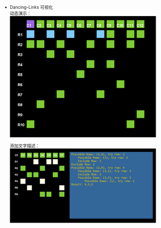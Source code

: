 * Dancing-Links 可视化   
  动态演示：   
  ![](DancingLinks_Visual.gif)   

  添加文字描述：   
  ![](DancingLinks_Visual.png)    

